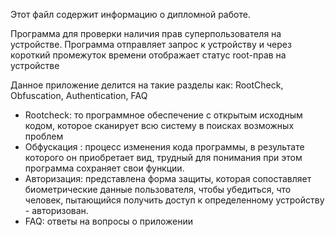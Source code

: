 Этот файл содержит информацию о дипломной работе.

Программа для проверки наличия прав суперпользователя на устройстве.
Программа отправляет запрос к устройству и через короткий промежуток
времени отображает статус root-прав на устройстве

Данное приложение делится на такие разделы как: RootCheck, Obfuscation, Authentication, FAQ 
- Rootcheck: то программное обеспечение с открытым исходным кодом, которое сканирует всю систему в поисках возможных проблем 
- Обфускация : процесс изменения кода программы, в результате которого он приобретает вид, трудный для понимания при этом программа сохраняет свои функции.
- Авторизация: представлена форма защиты, которая сопоставляет биометрические данные пользователя, чтобы убедиться, что человек, пытающийся получить доступ к определенному устройству - авторизован. 
- FAQ: ответы на вопросы о приложении

[](https://github.com/UndiedEra/newrepofordiploma/blob/master/preview_AdobeExpress.gif)
